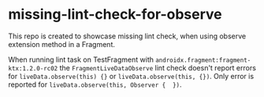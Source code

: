 # missing-lint-check-for-observe
This repo is created to showcase missing lint check, when using observe extension method in a Fragment.

When running lint task on TestFragment with `androidx.fragment:fragment-ktx:1.2.0-rc02`
the `FragmentLiveDataObserve` lint check doesn't report errors for `liveData.observe(this) {}` or `liveData.observe(this, {})`.
Only error is reported for `liveData.observe(this, Observer {  })`.
